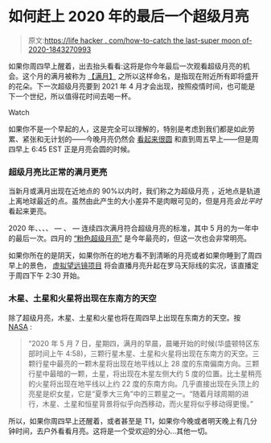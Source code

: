 # 如何赶上 2020 年的最后一个超级月亮

> 原文:[https://life hacker . com/how-to-catch the last-super moon of-2020-1843270993](https://lifehacker.com/how-to-catch-the-last-supermoon-of-2020-1843270993)

如果你周四早上醒着，出去抬头看看:这将是你今年最后一次观看超级月亮的机会。这个月的满月被称为 [【满月】](https://www.prevention.com/life/a32355721/super-flower-moon-may-2020/) 之所以这样命名，是指现在附近所有即将盛开的花朵。下一次超级月亮要到 2021 年 4 月才会出现，按照疫情时间，也可能是下一个世纪，所以值得花时间去喝一杯。

Watch

如果你不是一个早起的人，这是完全可以理解的，特别是考虑到我们都是如此劳累、紧张和无计划的——今晚月亮仍然会 [看起来很圆](https://solarsystem.nasa.gov/news/1220/the-next-full-moon-is-a-supermoon-flower-moon/) 和直到周五早上——但是周四早上 6:45 EST 正是月亮会圆的时候。

### 超级月亮比正常的满月更亮

当新月或满月出现在近地点的 90%以内时，我们称之为超级月亮 ，近地点是轨道上离地球最近的点。虽然由此产生的大小差异不是肉眼可见的，但是月亮*会比平时*看起来更亮。

2020 年、、、、 — 、 — 连续四次满月符合超级月亮的标准，其中 5 月的为一年中的最后一次。四月的 [“粉色超级月亮”](https://vitals.lifehacker.com/dont-miss-tonights-pink-supermoon-1842730174) 是今年最亮的，但这一次也会非常明亮。

如果你所在的是阴天，如果你所在的地方看不到清晰的月亮或者如果你睡到了周四早上的景色， [虚拟望远镜项目](https://www.virtualtelescope.eu/webtv/) 将会直播月亮升起在罗马天际线的实况，该直播定于周四下午 2:30 开始。

### 木星、土星和火星将出现在东南方的天空

除了超级月亮，木星、土星和火星也将在周四早上出现在东南方的天空。按 [NASA](https://solarsystem.nasa.gov/news/1220/the-next-full-moon-is-a-supermoon-flower-moon/) :

> “2020 年 5 月 7 日，星期四，满月的早晨，晨曦开始的时候(华盛顿特区东部时间上午 4:58)，三颗行星木星、土星和火星将出现在东南方的天空。三颗行星中最亮的一颗木星将出现在地平线以上 28 度的东南偏南方向。三颗行星中最暗的一颗，土星，将出现在木星左侧大约 5 度的位置。比土星稍亮的火星将出现在地平线以上约 22 度的东南方向。几乎直接出现在头顶上的亮星是织女星，它是“夏季大三角”中的三颗星之一。“随着月球周期的进行，木星、土星和恒星背景将似乎向西移动，而火星将似乎移动得更慢。”

所以，如果你周四早上还醒着，或者甚至是 T1，如果你今晚或者明天晚上有几分钟时间，去户外看看月亮。这将是一个受欢迎的分心...其他一切。